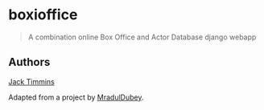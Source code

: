 # boxioffice

> A combination online Box Office and Actor Database django webapp

## Authors

[Jack Timmins](https://github.com/Tim-Jackins)

Adapted from a project by [MradulDubey](https://github.com/mraduldubey).

